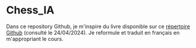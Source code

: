 # Chess_IA
Dans ce repository Github, je m'inspire du livre disponible sur ce [répertoire Github](https://github.com/asdfjkl/neural_network_chess) (consulté le 24/04/2024).
Je reformule et traduit en français en m'appropriant le cours.
